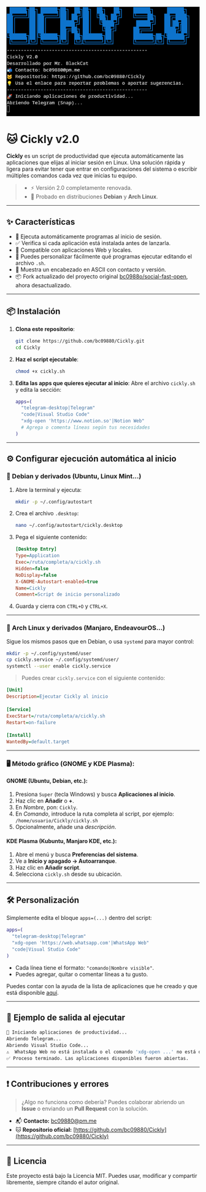 <p align="center">
  <!-- Reemplaza este enlace por una imagen de presentación del script -->
  <img src="https://raw.githubusercontent.com/bc09880/Cickly/refs/heads/main/CicklyImage_2.0_00.png" alt="Cickly preview" width="600"/>
</p>

# 🐱 Cickly v2.0

**Cickly** es un script de productividad que ejecuta automáticamente las aplicaciones que elijas al iniciar sesión en Linux.
Una solución rápida y ligera para evitar tener que entrar en configuraciones del sistema o escribir múltiples comandos cada vez que inicias tu equipo.

> - ⚡ Versión 2.0 completamente renovada.
> - 🧪 Probado en distribuciones **Debian** y **Arch Linux**.

---

## ✨ Características

* 🔁 Ejecuta automáticamente programas al inicio de sesión.
* ✅ Verifica si cada aplicación está instalada antes de lanzarla.
* 🧩 Compatible con aplicaciones Web y locales.
* 🧠 Puedes personalizar fácilmente qué programas ejecutar editando el archivo `.sh`.
* 🎨 Muestra un encabezado en ASCII con contacto y versión.
* 📦 Fork actualizado del proyecto original [bc0988o/social-fast-open](https://github.com/bc0988o/social-fast-open), ahora desactualizado.

---

## 📦 Instalación

1. **Clona este repositorio**:

   ```bash
   git clone https://github.com/bc09880/Cickly.git
   cd Cickly
    ````

2. **Haz el script ejecutable**:

   ```bash
   chmod +x cickly.sh
   ````

3. **Edita las apps que quieres ejecutar al inicio**:
   Abre el archivo `cickly.sh` y edita la sección:

   ```bash
   apps=(
     "telegram-desktop|Telegram"
     "code|Visual Studio Code"
     "xdg-open 'https://www.notion.so'|Notion Web"
     # Agrega o comenta líneas según tus necesidades
   )
   ```

---

## ⚙️ Configurar ejecución automática al inicio

### 🐧 Debian y derivados (Ubuntu, Linux Mint...)

1. Abre la terminal y ejecuta:

   ```bash
   mkdir -p ~/.config/autostart
   ```

2. Crea el archivo `.desktop`:

   ```bash
   nano ~/.config/autostart/cickly.desktop
   ```

3. Pega el siguiente contenido:

   ```ini
   [Desktop Entry]
   Type=Application
   Exec=/ruta/completa/a/cickly.sh
   Hidden=false
   NoDisplay=false
   X-GNOME-Autostart-enabled=true
   Name=Cickly
   Comment=Script de inicio personalizado
   ```

4. Guarda y cierra con `CTRL+O` y `CTRL+X`.

---

### 🐧 Arch Linux y derivados (Manjaro, EndeavourOS...)

Sigue los mismos pasos que en Debian, o usa `systemd` para mayor control:

```bash
mkdir -p ~/.config/systemd/user
cp cickly.service ~/.config/systemd/user/
systemctl --user enable cickly.service
```

> Puedes crear `cickly.service` con el siguiente contenido:

```ini
[Unit]
Description=Ejecutar Cickly al inicio

[Service]
ExecStart=/ruta/completa/a/cickly.sh
Restart=on-failure

[Install]
WantedBy=default.target
```
---

### 🖥️ Método gráfico (GNOME y KDE Plasma):

#### **GNOME (Ubuntu, Debian, etc.)**:

  1. Presiona `Super` (tecla Windows) y busca **Aplicaciones al inicio**.
  2. Haz clic en **Añadir** o **+**.
  3. En *Nombre*, pon: `Cickly`.
  4. En *Comando*, introduce la ruta completa al script, por ejemplo:
     `/home/usuario/Cickly/cickly.sh`
  5. Opcionalmente, añade una *descripción*.

#### **KDE Plasma (Kubuntu, Manjaro KDE, etc.)**:

  1. Abre el menú y busca **Preferencias del sistema**.
  2. Ve a **Inicio y apagado → Autoarranque**.
  3. Haz clic en **Añadir script**.
  4. Selecciona `cickly.sh` desde su ubicación.
---

## 🛠️ Personalización

Simplemente edita el bloque `apps=(...)` dentro del script:

```bash
apps=(
  "telegram-desktop|Telegram"
  "xdg-open 'https://web.whatsapp.com'|WhatsApp Web"
  "code|Visual Studio Code"
)
```

* Cada línea tiene el formato: `"comando|Nombre visible"`.
* Puedes agregar, quitar o comentar líneas a tu gusto.

Puedes contar con la ayuda de la lista de aplicaciones que he creado y que está disponible [aquí](https://github.com/bc09880/Cickly/blob/main/Lista.md).

---

## 🧠 Ejemplo de salida al ejecutar

```bash
🚀 Iniciando aplicaciones de productividad...
Abriendo Telegram...
Abriendo Visual Studio Code...
⚠️  WhatsApp Web no está instalada o el comando 'xdg-open ...' no está disponible.
✅ Proceso terminado. Las aplicaciones disponibles fueron abiertas.
```

---

## ❗ Contribuciones y errores

> ¿Algo no funciona como debería?
> Puedes colaborar abriendo un **Issue** o enviando un **Pull Request** con la solución.

- 📬 **Contacto:** [bc09880@pm.me](mailto:bc09880@pm.me)
- 🐱 **Repositorio oficial:** [https://github.com/bc09880/Cickly](https://github.com/bc09880/Cickly)

---

## 📄 Licencia

Este proyecto está bajo la Licencia MIT.
Puedes usar, modificar y compartir libremente, siempre citando el autor original.
